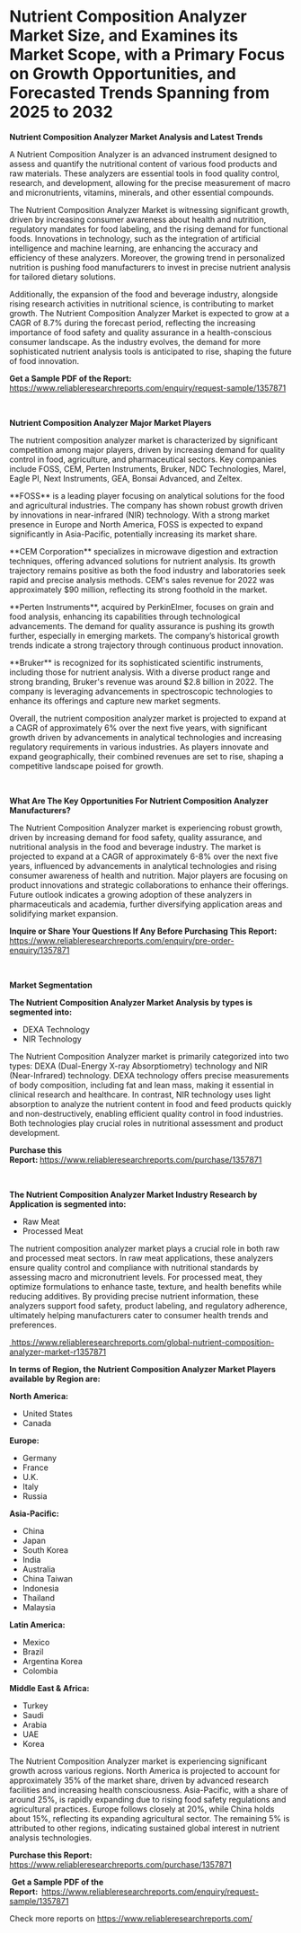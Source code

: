 <p><h1>Nutrient Composition Analyzer Market Size, and Examines its Market Scope, with a Primary Focus on Growth Opportunities, and Forecasted Trends Spanning from 2025 to 2032</h1></p><p><strong>Nutrient Composition Analyzer Market Analysis and Latest Trends</strong></p>
<p><p>A Nutrient Composition Analyzer is an advanced instrument designed to assess and quantify the nutritional content of various food products and raw materials. These analyzers are essential tools in food quality control, research, and development, allowing for the precise measurement of macro and micronutrients, vitamins, minerals, and other essential compounds. </p><p>The Nutrient Composition Analyzer Market is witnessing significant growth, driven by increasing consumer awareness about health and nutrition, regulatory mandates for food labeling, and the rising demand for functional foods. Innovations in technology, such as the integration of artificial intelligence and machine learning, are enhancing the accuracy and efficiency of these analyzers. Moreover, the growing trend in personalized nutrition is pushing food manufacturers to invest in precise nutrient analysis for tailored dietary solutions.</p><p>Additionally, the expansion of the food and beverage industry, alongside rising research activities in nutritional science, is contributing to market growth. The Nutrient Composition Analyzer Market is expected to grow at a CAGR of 8.7% during the forecast period, reflecting the increasing importance of food safety and quality assurance in a health-conscious consumer landscape. As the industry evolves, the demand for more sophisticated nutrient analysis tools is anticipated to rise, shaping the future of food innovation.</p></p>
<p><strong>Get a Sample PDF of the Report:&nbsp;</strong> <a href="https://www.reliableresearchreports.com/enquiry/request-sample/1357871?utm_campaign=3446&utm_medium=2&utm_source=Github&utm_content=ia&utm_term=11042025&utm_id=nutrient-composition-analyzer">https://www.reliableresearchreports.com/enquiry/request-sample/1357871</a></p>
<p>&nbsp;</p>
<p><strong>Nutrient Composition Analyzer Major Market Players</strong></p>
<p><p>The nutrient composition analyzer market is characterized by significant competition among major players, driven by increasing demand for quality control in food, agriculture, and pharmaceutical sectors. Key companies include FOSS, CEM, Perten Instruments, Bruker, NDC Technologies, Marel, Eagle PI, Next Instruments, GEA, Bonsai Advanced, and Zeltex.</p><p>**FOSS** is a leading player focusing on analytical solutions for the food and agricultural industries. The company has shown robust growth driven by innovations in near-infrared (NIR) technology. With a strong market presence in Europe and North America, FOSS is expected to expand significantly in Asia-Pacific, potentially increasing its market share.</p><p>**CEM Corporation** specializes in microwave digestion and extraction techniques, offering advanced solutions for nutrient analysis. Its growth trajectory remains positive as both the food industry and laboratories seek rapid and precise analysis methods. CEM's sales revenue for 2022 was approximately $90 million, reflecting its strong foothold in the market.</p><p>**Perten Instruments**, acquired by PerkinElmer, focuses on grain and food analysis, enhancing its capabilities through technological advancements. The demand for quality assurance is pushing its growth further, especially in emerging markets. The company’s historical growth trends indicate a strong trajectory through continuous product innovation.</p><p>**Bruker** is recognized for its sophisticated scientific instruments, including those for nutrient analysis. With a diverse product range and strong branding, Bruker's revenue was around $2.8 billion in 2022. The company is leveraging advancements in spectroscopic technologies to enhance its offerings and capture new market segments.</p><p>Overall, the nutrient composition analyzer market is projected to expand at a CAGR of approximately 6% over the next five years, with significant growth driven by advancements in analytical technologies and increasing regulatory requirements in various industries. As players innovate and expand geographically, their combined revenues are set to rise, shaping a competitive landscape poised for growth.</p></p>
<p>&nbsp;</p>
<p><strong>What Are The Key Opportunities For Nutrient Composition Analyzer Manufacturers?</strong></p>
<p><p>The Nutrient Composition Analyzer market is experiencing robust growth, driven by increasing demand for food safety, quality assurance, and nutritional analysis in the food and beverage industry. The market is projected to expand at a CAGR of approximately 6-8% over the next five years, influenced by advancements in analytical technologies and rising consumer awareness of health and nutrition. Major players are focusing on product innovations and strategic collaborations to enhance their offerings. Future outlook indicates a growing adoption of these analyzers in pharmaceuticals and academia, further diversifying application areas and solidifying market expansion.</p></p>
<p><strong>Inquire or Share Your Questions If Any Before Purchasing This Report:</strong> <a href="https://www.reliableresearchreports.com/enquiry/pre-order-enquiry/1357871?utm_campaign=3446&utm_medium=2&utm_source=Github&utm_content=ia&utm_term=11042025&utm_id=nutrient-composition-analyzer">https://www.reliableresearchreports.com/enquiry/pre-order-enquiry/1357871</a></p>
<p>&nbsp;</p>
<p><strong>Market Segmentation</strong></p>
<p><strong>The Nutrient Composition Analyzer Market Analysis by types is segmented into:</strong></p>
<p><ul><li>DEXA Technology</li><li>NIR Technology</li></ul></p>
<p><p>The Nutrient Composition Analyzer market is primarily categorized into two types: DEXA (Dual-Energy X-ray Absorptiometry) technology and NIR (Near-Infrared) technology. DEXA technology offers precise measurements of body composition, including fat and lean mass, making it essential in clinical research and healthcare. In contrast, NIR technology uses light absorption to analyze the nutrient content in food and feed products quickly and non-destructively, enabling efficient quality control in food industries. Both technologies play crucial roles in nutritional assessment and product development.</p></p>
<p><strong>Purchase this Report:&nbsp;</strong><a href="https://www.reliableresearchreports.com/purchase/1357871?utm_campaign=3446&utm_medium=2&utm_source=Github&utm_content=ia&utm_term=11042025&utm_id=nutrient-composition-analyzer">https://www.reliableresearchreports.com/purchase/1357871</a></p>
<p>&nbsp;</p>
<p><strong>The Nutrient Composition Analyzer Market Industry Research by Application is segmented into:</strong></p>
<p><ul><li>Raw Meat</li><li>Processed Meat</li></ul></p>
<p><p>The nutrient composition analyzer market plays a crucial role in both raw and processed meat sectors. In raw meat applications, these analyzers ensure quality control and compliance with nutritional standards by assessing macro and micronutrient levels. For processed meat, they optimize formulations to enhance taste, texture, and health benefits while reducing additives. By providing precise nutrient information, these analyzers support food safety, product labeling, and regulatory adherence, ultimately helping manufacturers cater to consumer health trends and preferences.</p></p>
<p><a href="https://www.reliableresearchreports.com/global-nutrient-composition-analyzer-market-r1357871?utm_campaign=3446&utm_medium=2&utm_source=Github&utm_content=ia&utm_term=11042025&utm_id=nutrient-composition-analyzer">&nbsp;https://www.reliableresearchreports.com/global-nutrient-composition-analyzer-market-r1357871</a></p>
<p><strong>In terms of Region, the Nutrient Composition Analyzer Market Players available by Region are:</strong></p>
<p>
    <p> <strong> North America: </strong>
        <ul>
            <li>United States</li>
            <li>Canada</li>
        </ul>
        </p> 
    <p> <strong> Europe: </strong>
        <ul>
            <li>Germany</li>
            <li>France</li>
            <li>U.K.</li>
            <li>Italy</li>
            <li>Russia</li>
        </ul>
        </p> 
    <p> <strong> Asia-Pacific: </strong>
        <ul>
            <li>China</li>
            <li>Japan</li>
            <li>South Korea</li>
            <li>India</li>
            <li>Australia</li>
            <li>China Taiwan</li>
            <li>Indonesia</li>
            <li>Thailand</li>
            <li>Malaysia</li>
        </ul>
        </p> 
    <p> <strong> Latin America: </strong>
        <ul>
            <li>Mexico</li>
            <li>Brazil</li>
            <li>Argentina Korea</li>
            <li>Colombia</li>
        </ul>
        </p> 
    <p> <strong> Middle East & Africa: </strong>
        <ul>
            <li>Turkey</li>
            <li>Saudi</li>
            <li>Arabia</li>
            <li>UAE</li>
            <li>Korea</li>
        </ul>
    </p>
    </p>
<p><p>The Nutrient Composition Analyzer market is experiencing significant growth across various regions. North America is projected to account for approximately 35% of the market share, driven by advanced research facilities and increasing health consciousness. Asia-Pacific, with a share of around 25%, is rapidly expanding due to rising food safety regulations and agricultural practices. Europe follows closely at 20%, while China holds about 15%, reflecting its expanding agricultural sector. The remaining 5% is attributed to other regions, indicating sustained global interest in nutrient analysis technologies.</p></p>
<p><strong>Purchase this Report: </strong><a href="https://www.reliableresearchreports.com/purchase/1357871?utm_campaign=3446&utm_medium=2&utm_source=Github&utm_content=ia&utm_term=11042025&utm_id=nutrient-composition-analyzer">https://www.reliableresearchreports.com/purchase/1357871</a></p>
<p>&nbsp;<strong>Get a Sample PDF of the Report:&nbsp;&nbsp;</strong><a href="https://www.reliableresearchreports.com/enquiry/request-sample/1357871?utm_campaign=3446&utm_medium=2&utm_source=Github&utm_content=ia&utm_term=11042025&utm_id=nutrient-composition-analyzer">https://www.reliableresearchreports.com/enquiry/request-sample/1357871</a></p>
<p><strong></strong></p>
<p>Check more reports on <a href="https://www.reliableresearchreports.com/?utm_campaign=3446&utm_medium=2&utm_source=Github&utm_content=ia&utm_term=11042025&utm_id=nutrient-composition-analyzer">https://www.reliableresearchreports.com/</a></p>